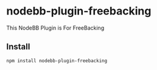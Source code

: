 # nodebb-plugin-freebacking

This NodeBB Plugin is For FreeBacking

## Install

```
npm install nodebb-plugin-freebacking
```
